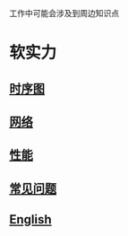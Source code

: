 工作中可能会涉及到周边知识点

# 软实力

## [时序图](./sequence)

## [网络](./network/)

## [性能](./performance/)

## [常见问题](./Q%26A/)

## [English](./English/)
